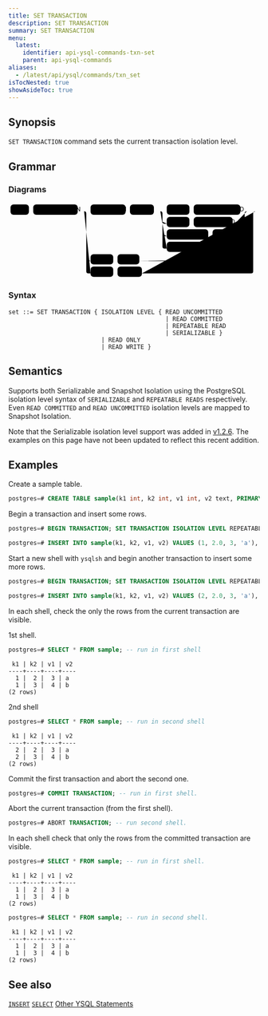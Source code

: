 ```yaml
---
title: SET TRANSACTION
description: SET TRANSACTION
summary: SET TRANSACTION
menu:
  latest:
    identifier: api-ysql-commands-txn-set
    parent: api-ysql-commands
aliases:
  - /latest/api/ysql/commands/txn_set
isTocNested: true
showAsideToc: true
---
```


## Synopsis

`SET TRANSACTION` command sets the current transaction isolation level.

## Grammar

### Diagrams

<svg class="rrdiagram" version="1.1" xmlns:xlink="http://www.w3.org/1999/xlink" xmlns="http://www.w3.org/2000/svg" width="587" height="179" viewbox="0 0 587 179"><path class="connector" d="M0 21h5m43 0h10m104 0h30m82 0h10m56 0h30m53 0h10m109 0h20m-202 24q0 5 5 5h5m53 0h10m91 0h23q5 0 5-5m-192 29q0 5 5 5h5m97 0h10m53 0h17q5 0 5-5m-197-53q5 0 5 5v77q0 5 5 5h5m103 0h74q5 0 5-5v-77q0-5 5-5m5 0h20m-400 111q0 5 5 5h5m53 0h10m51 0h261q5 0 5-5m-395-111q5 0 5 5v135q0 5 5 5h5m53 0h10m57 0h255q5 0 5-5v-135q0-5 5-5m5 0h5"/><rect class="literal" x="5" y="5" width="43" height="24" rx="7"/><text class="text" x="15" y="21">SET</text><rect class="literal" x="58" y="5" width="104" height="24" rx="7"/><text class="text" x="68" y="21">TRANSACTION</text><rect class="literal" x="192" y="5" width="82" height="24" rx="7"/><text class="text" x="202" y="21">ISOLATION</text><rect class="literal" x="284" y="5" width="56" height="24" rx="7"/><text class="text" x="294" y="21">LEVEL</text><rect class="literal" x="370" y="5" width="53" height="24" rx="7"/><text class="text" x="380" y="21">READ</text><rect class="literal" x="433" y="5" width="109" height="24" rx="7"/><text class="text" x="443" y="21">UNCOMMITTED</text><rect class="literal" x="370" y="34" width="53" height="24" rx="7"/><text class="text" x="380" y="50">READ</text><rect class="literal" x="433" y="34" width="91" height="24" rx="7"/><text class="text" x="443" y="50">COMMITTED</text><rect class="literal" x="370" y="63" width="97" height="24" rx="7"/><text class="text" x="380" y="79">REPEATABLE</text><rect class="literal" x="477" y="63" width="53" height="24" rx="7"/><text class="text" x="487" y="79">READ</text><rect class="literal" x="370" y="92" width="103" height="24" rx="7"/><text class="text" x="380" y="108">SERIALIZABLE</text><rect class="literal" x="192" y="121" width="53" height="24" rx="7"/><text class="text" x="202" y="137">READ</text><rect class="literal" x="255" y="121" width="51" height="24" rx="7"/><text class="text" x="265" y="137">ONLY</text><rect class="literal" x="192" y="150" width="53" height="24" rx="7"/><text class="text" x="202" y="166">READ</text><rect class="literal" x="255" y="150" width="57" height="24" rx="7"/><text class="text" x="265" y="166">WRITE</text></svg>

### Syntax

```
set ::= SET TRANSACTION { ISOLATION LEVEL { READ UNCOMMITTED
                                            | READ COMMITTED
                                            | REPEATABLE READ
                                            | SERIALIZABLE }
                          | READ ONLY
                          | READ WRITE }
```

## Semantics

Supports both Serializable and Snapshot Isolation using the PostgreSQL isolation level syntax of `SERIALIZABLE` and `REPEATABLE READS` respectively. Even `READ COMMITTED` and `READ UNCOMMITTED` isolation levels are mapped to Snapshot Isolation.

Note that the Serializable isolation level support was added in [v1.2.6](../../../../releases/v1.2.6/). The examples on this page have not been updated to reflect this recent addition.

## Examples

Create a sample table.

```sql
postgres=# CREATE TABLE sample(k1 int, k2 int, v1 int, v2 text, PRIMARY KEY (k1, k2));
```


Begin a transaction and insert some rows.

```sql
postgres=# BEGIN TRANSACTION; SET TRANSACTION ISOLATION LEVEL REPEATABLE READ; 
```

```sql
postgres=# INSERT INTO sample(k1, k2, v1, v2) VALUES (1, 2.0, 3, 'a'), (1, 3.0, 4, 'b');
```

Start a new shell  with `ysqlsh` and begin another transaction to insert some more rows.

```sql
postgres=# BEGIN TRANSACTION; SET TRANSACTION ISOLATION LEVEL REPEATABLE READ; 
```

```sql
postgres=# INSERT INTO sample(k1, k2, v1, v2) VALUES (2, 2.0, 3, 'a'), (2, 3.0, 4, 'b');
```

In each shell, check the only the rows from the current transaction are visible.

1st shell.

```sql
postgres=# SELECT * FROM sample; -- run in first shell
```

```
 k1 | k2 | v1 | v2
----+----+----+----
  1 |  2 |  3 | a
  1 |  3 |  4 | b
(2 rows)
```

2nd shell

```sql
postgres=# SELECT * FROM sample; -- run in second shell
```

```
 k1 | k2 | v1 | v2
----+----+----+----
  2 |  2 |  3 | a
  2 |  3 |  4 | b
(2 rows)
```

Commit the first transaction and abort the second one.

```sql
postgres=# COMMIT TRANSACTION; -- run in first shell.
```

Abort the current transaction (from the first shell).

```sql
postgres=# ABORT TRANSACTION; -- run second shell.
```

In each shell check that only the rows from the committed transaction are visible.

```sql
postgres=# SELECT * FROM sample; -- run in first shell.
```

```
 k1 | k2 | v1 | v2
----+----+----+----
  1 |  2 |  3 | a
  1 |  3 |  4 | b
(2 rows)
```

```sql
postgres=# SELECT * FROM sample; -- run in second shell.
```

```
 k1 | k2 | v1 | v2
----+----+----+----
  1 |  2 |  3 | a
  1 |  3 |  4 | b
(2 rows)
```

## See also

[`INSERT`](../dml_insert)
[`SELECT`](../dml_select)
[Other YSQL Statements](..)
